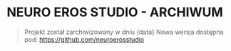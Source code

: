 # NEURO EROS STUDIO - ARCHIWUM
> Projekt został zarchiwizowany w dniu {data}
> Nowa wersja dostępna pod: https://github.com/neuroerosstudio

